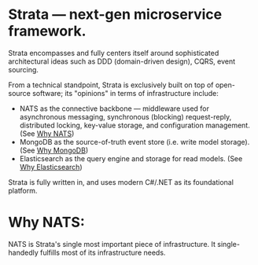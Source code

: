 # Strata — next-gen microservice framework.

Strata encompasses and fully centers itself around sophisticated architectural ideas such as DDD (domain-driven design), CQRS, event sourcing.

From a technical standpoint, Strata is exclusively built on top of open-source software; its "opinions" in terms of infrastructure include:
- NATS as the connective backbone — middleware used for asynchronous messaging, synchronous (blocking) request-reply, distributed locking, key-value storage, and configuration management. (See [Why NATS]())
- MongoDB as the source-of-truth event store (i.e. write model storage). (See [Why MongoDB]())
- Elasticsearch as the query engine and storage for read models. (See [Why Elasticsearch]())

Strata is fully written in, and uses modern C#/.NET as its foundational platform.

# Why NATS:
NATS is Strata's single most important piece of infrastructure. It single-handedly fulfills most of its infrastructure needs.
